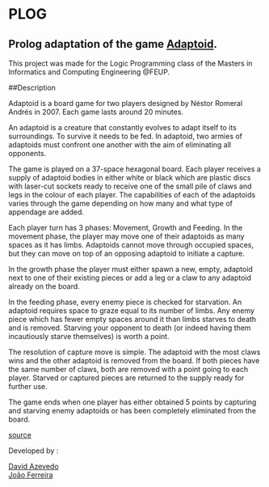 # PLOG
## Prolog adaptation of the game [Adaptoid](http://www.nestorgames.com/rulebooks/ADAPTOID_EN.pdf).

This project was made for the Logic Programming class of the Masters in Informatics and Computing Engineering @FEUP.

##Description

Adaptoid is a board game for two players designed by Néstor Romeral Andrés in 2007. Each game lasts around 20 minutes.

An adaptoid is a creature that constantly evolves to adapt itself to its surroundings. To survive it needs to be fed. In adaptoid, two armies of adaptoids must confront one another with the aim of eliminating all opponents.

The game is played on a 37-space hexagonal board. Each player receives a supply of adaptoid bodies in either white or black which are plastic discs with laser-cut sockets ready to receive one of the small pile of claws and legs in the colour of each player. The capabilities of each of the adaptoids varies through the game depending on how many and what type of appendage are added.

Each player turn has 3 phases: Movement, Growth and Feeding. In the movement phase, the player may move one of their adaptoids as many spaces as it has limbs. Adaptoids cannot move through occupied spaces, but they can move on top of an opposing adaptoid to initiate a capture.

In the growth phase the player must either spawn a new, empty, adaptoid next to one of their existing pieces or add a leg or a claw to any adaptoid already on the board.

In the feeding phase, every enemy piece is checked for starvation. An adaptoid requires space to graze equal to its number of limbs. Any enemy piece which has fewer empty spaces around it than limbs starves to death and is removed. Starving your opponent to death (or indeed having them incautiously starve themselves) is worth a point.

The resolution of capture move is simple. The adaptoid with the most claws wins and the other adaptoid is removed from the board. If both pieces have the same number of claws, both are removed with a point going to each player. Starved or captured pieces are returned to the supply ready for further use.

The game ends when one player has either obtained 5 points by capturing and starving enemy adaptoids or has been completely eliminated from the board.

[source](https://boardgamegeek.com/boardgame/51195/adaptoid)


Developed by :

[David Azevedo](https://github.com/PeaceOff)<br>
[João Ferreira](https://github.com/joaocsf)
